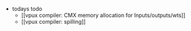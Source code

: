 - todays todo
	- [[vpux compiler: CMX memory allocation for Inputs/outputs/wts]]
	- [[vpux compiler: spilling]]